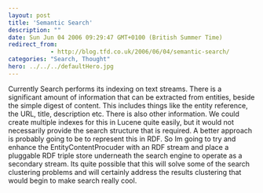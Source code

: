```yaml
---
layout: post
title: 'Semantic Search'
description: ""
date: Sun Jun 04 2006 09:29:47 GMT+0100 (British Summer Time)
redirect_from: 
            - http://blog.tfd.co.uk/2006/06/04/semantic-search/
categories: "Search, Thought"
hero: ../../../defaultHero.jpg
---
```

Currently Search performs its indexing on text streams. There is a significant amount of information that can be extracted from entities, beside the simple digest of content. This includes things like the entity reference, the URL, title, description etc. There is also other information. We could create multiple indexes for this in Lucene quite easily, but it would not necessarily provide the search structure that is required. A better approach is probably going to be to represent this in RDF. So Im going to try and enhance the EntityContentProcuder with an RDF stream and place a pluggable RDF triple store underneath the search engine to operate as a secondary stream. Its quite possible that this will solve some of the search clustering problems and will certainly address the results clustering that would begin to make search really cool.
